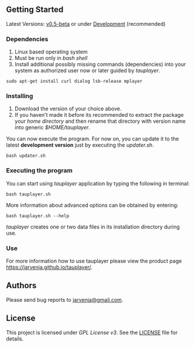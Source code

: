 ## Getting Started

Latest Versions: [v0.5-beta](https://github.com/jarvenja/tauplayer/releases/tag/v0.5-beta) or under [Development](https://github.com/jarvenja/tauplayer/archive/main.zip) (recommended)

### Dependencies

1) Linux based operating system
2) Must be run only in _bash shell_
3) Install additional possibly missing commands (dependencies) into your system as authorized user now or later guided by _tauplayer_.

  ```
  sudo apt-get install curl dialog lsb-release mplayer
  ```

### Installing

1) Download the version of your choice above. 
2) If you haven't made it before its recommended to extract the package your _home directory_ and then rename that directory with version name into generic _$HOME/tauplayer_.

You can now execute the program. For now on, you can update it to the latest **development version** just by executing the _updater.sh_.

  ```
  bash updater.sh
  ```

### Executing the program

You can start using _tauplayer_ application by typing the following in terminal:
```
bash tauplayer.sh
```
More information about advanced options can be obtained by entering: 

```
bash tauplayer.sh --help
```
_tauplayer_ creates one or two data files in its installation directory during use.

### Use

For more information how to use tauplayer please view the product page https://jarvenja.github.io/tauplayer/.

## Authors

Please send bug reports to jarvenja@gmail.com.

## License

This project is licensed under _GPL License v3_.
See the [LICENSE](https://github.com/jarvenja/tauplayer/blob/main/LICENSE) file for details.

